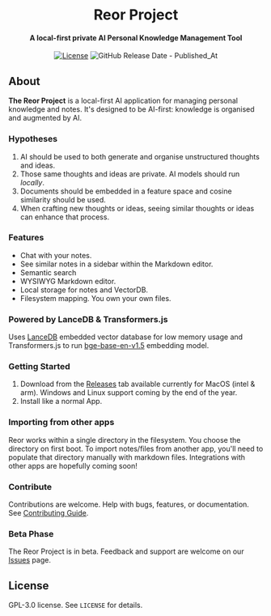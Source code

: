 <h1 align="center">Reor Project</h1>
<!-- <p align="center">
    <img src="logo_or_graphic_representation.png" alt="Reor Logo">
</p> -->

<h4 align="center">
   A local-first private AI Personal Knowledge Management Tool
</h4>

<p align="center">
    <a href="LICENSE"><img alt="License" src="https://img.shields.io/badge/license-GPLv3-blue.svg"></a>
<img alt="GitHub Release Date - Published_At" src="https://img.shields.io/github/release-date/reorproject/reor">
</p>

## About
**The Reor Project** is a local-first AI application for managing personal knowledge and notes. It's designed to be AI-first: knowledge is organised and augmented by AI. 

### Hypotheses
1. AI should be used to both generate and organise unstructured thoughts and ideas.
2. Those same thoughts and ideas are private. AI models should run _locally_.
3. Documents should be embedded in a feature space and cosine similarity should be used.
4. When crafting new thoughts or ideas, seeing similar thoughts or ideas can enhance that process.

### Features
- Chat with your notes.
- See similar notes in a sidebar within the Markdown editor.
- Semantic search
- WYSIWYG Markdown editor.
- Local storage for notes and VectorDB.
- Filesystem mapping. You own your own files.

### Powered by LanceDB & Transformers.js
Uses [LanceDB](https://github.com/lancedb/lancedb) embedded vector database for low memory usage and Transformers.js to run [bge-base-en-v1.5](https://huggingface.co/BAAI/bge-base-en-v1.5) embedding model.

### Getting Started
1. Download from the [Releases](https://github.com/reorproject/reor/releases) tab available currently for MacOS (intel & arm). Windows and Linux support coming by the end of the year.
2. Install like a normal App.

### Importing from other apps
Reor works within a single directory in the filesystem. You choose the directory on first boot.
To import notes/files from another app, you'll need to populate that directory manually with markdown files. Integrations with other apps are hopefully coming soon!

### Contribute
Contributions are welcome. Help with bugs, features, or documentation. See [Contributing Guide](link_to_contributing_guide).

### Beta Phase
The Reor Project is in beta. Feedback and support are welcome on our [Issues](https://github.com/reor-project/issues) page.

## License
GPL-3.0 license. See `LICENSE` for details.
